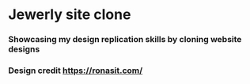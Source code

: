 # Jewerly site clone

### Showcasing my design replication skills by cloning website designs

### Design credit https://ronasit.com/
